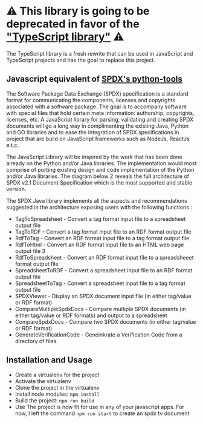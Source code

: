 

# :warning: This library is going to be deprecated in favor of the ["TypeScript library"](https://github.com/spdx/tools-ts) :warning:

The TypeScript library is a fresh rewrite that can be used in JavaScript and TypeScript projects and has the goal to replace this project.


## Javascript equivalent of [SPDX's python-tools](https://github.com/spdx/tools-python)


The Software Package Data Exchange (SPDX) specification is a standard format for
communicating the components, licenses and copyrights associated with a software
package.
The goal is to accompany software with special files that hold certain meta information:
authorship, copyrights, licenses, etc. A JavaScript library for parsing, validating and creating
SPDX documents will go a long way in complimenting the existing Java, Python and GO
libraries and to ease the integration of SPDX specifications in project that are build on
JavaScript frameworks such as NodeJs, ReactJs e.t.c.


The JavaScript Library will be inspired by the work that has been done already on the
Python and/or Java libraries. The implementation would most comprise of porting existing
design and code implementation of the Python and/or Java libraries. The diagram below
2
reveals the full architecture of SPDX v2.1 Document Specification which is the most
supported and stable version.


The SPDX Java library implements all the aspects and recommendations suggested in the
architecture exposing users with the following functions :
- TagToSpreadsheet - Convert a tag format input file to a spreadsheet output file
- TagToRDF - Convert a tag format input file to an RDF format output file
- RdfToTag - Convert an RDF format input file to a tag format output file
- RdfToHtml - Convert an RDF format input file to an HTML web page output file
3
- RdfToSpreadsheet - Convert an RDF format input file to a spreadsheeet format
output file
- SpreadsheetToRDF - Convert a spreadsheet input file to an RDF format output file
- SpreadsheetToTag - Convert a spreadsheet input file to a tag format output file
- SPDXViewer - Display an SPDX document input file (in either tag/value or RDF
format)
- CompareMultipleSpdxDocs - Compare multiple SPDX documents (in either tag/value
or RDF formats) and output to a spreadsheet
- CompareSpdxDocs - Compare two SPDX documents (in either tag/value or RDF
format)
- GenerateVerificationCode - Geneinkrate a Verification Code from a directory of files.

## Installation and Usage

* Create a virtualenv for the project
* Activate the virtualenv
* Clone the project in the virtualenv
* Install node modules:
`npm install`
* Build the project:
`npm run build`
* Use
The project is now fit for use in any of your javascript apps.
For now, I left the command `npm run start` to create an spdx tv document

